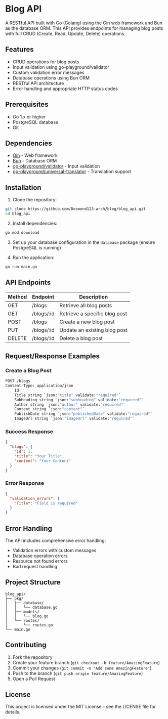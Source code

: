 # Blog API

A RESTful API built with Go (Golang) using the Gin web framework and Bun as the database ORM. This API provides endpoints for managing blog posts with full CRUD (Create, Read, Update, Delete) operations.

## Features

- CRUD operations for blog posts
- Input validation using go-playground/validator
- Custom validation error messages
- Database operations using Bun ORM
- RESTful API architecture
- Error handling and appropriate HTTP status codes

## Prerequisites

- Go 1.x or higher
- PostgreSQL database
- Git

## Dependencies

- [Gin](https://github.com/gin-gonic/gin) - Web framework
- [Bun](https://bun.uptrace.dev/) - Database ORM
- [go-playground/validator](https://github.com/go-playground/validator) - Input validation
- [go-playground/universal-translator](https://github.com/go-playground/universal-translator) - Translation support

## Installation

1. Clone the repository:
```bash
git clone https://github.com/Desmond123-arch/blog/blog_api.git
cd blog_api
```

2. Install dependencies:
```bash
go mod download
```

3. Set up your database configuration in the `database` package (ensure PostgreSQL is running)

4. Run the application:
```bash
go run main.go
```

## API Endpoints

| Method | Endpoint | Description |
|--------|----------|-------------|
| GET    | /blogs   | Retrieve all blog posts |
| GET    | /blogs/:id | Retrieve a specific blog post |
| POST   | /blogs   | Create a new blog post |
| PUT    | /blogs/:id | Update an existing blog post |
| DELETE | /blogs/:id | Delete a blog post |

## Request/Response Examples

### Create a Blog Post
```bash
POST /blogs
Content-Type: application/json
	Id
	Title string `json:"title" validate:"required"`
	SubHeading string `json:"subheading" validate:"required"`
	Author string `json:"author" validate:"required"`
	Content string `json:"content"`
	PublishDate string `json:"publishedDate" validate:"required"`
	ImageUrl string `json:"imageUrl" validate:"required"`
```

### Success Response
```json
{
  "blogs": {
    "id": 1,
    "title": "Your Title",
    "content": "Your Content"
  }
}
```

### Error Response
```json
{
  "validation_errors": {
    "Title": "Field is required"
  }
}
```

## Error Handling

The API includes comprehensive error handling:
- Validation errors with custom messages
- Database operation errors
- Resource not found errors
- Bad request handling

## Project Structure

```
blog_api/
├── pkg/
│   ├── database/
│   │   └── database.go
│   ├── models/
│   │   └── blog.go
│   └── routes/
│       └── routes.go
└── main.go
```

## Contributing

1. Fork the repository
2. Create your feature branch (`git checkout -b feature/AmazingFeature`)
3. Commit your changes (`git commit -m 'Add some AmazingFeature'`)
4. Push to the branch (`git push origin feature/AmazingFeature`)
5. Open a Pull Request

## License

This project is licensed under the MIT License - see the LICENSE file for details.
